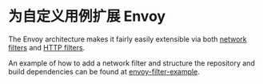 # 为自定义用例扩展 Envoy

The Envoy architecture makes it fairly easily extensible via both [network filters](../intro/arch_overview/network_filters.md#arch-overview-network-filters) and [HTTP filters](../intro/arch_overview/http_filters.md#arch-overview-http-filters).

An example of how to add a network filter and structure the repository and build dependencies can be found at [envoy-filter-example](https://github.com/envoyproxy/envoy-filter-example).